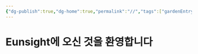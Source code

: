 ```yaml
---
{"dg-publish":true,"dg-home":true,"permalink":"//","tags":["gardenEntry"],"dgPassFrontmatter":true}
---
```


# Eunsight에 오신 것을 환영합니다
